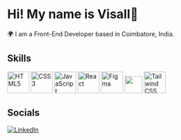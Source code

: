 # Hi! My name is Visall👋

🌍 I am a Front-End Developer based in Coimbatore, India.

## Skills
<div>
  <img src="https://cdn.jsdelivr.net/gh/devicons/devicon/icons/html5/html5-original.svg" alt="HTML5" width="50" />
  <img src="https://cdn.jsdelivr.net/gh/devicons/devicon/icons/css3/css3-original.svg" alt="CSS3" width="50" />
  <img src="https://cdn.jsdelivr.net/gh/devicons/devicon/icons/javascript/javascript-original.svg" alt="JavaScript" width="50" />
  <img src="https://cdn.jsdelivr.net/gh/devicons/devicon/icons/react/react-original.svg" alt="React" width="50" />
  <img src="https://cdn.jsdelivr.net/gh/devicons/devicon/icons/figma/figma-original.svg" alt="Figma" width="50" />
  <img src="https://cdn.jsdelivr.net/gh/devicons/devicon/icons/bootstrap/bootstrap-original.svg" width="40" height="40"/>
  <img src="https://upload.wikimedia.org/wikipedia/commons/d/d5/Tailwind_CSS_Logo.svg" alt="Tailwind CSS" width="50" />
</div>

## Socials
[![LinkedIn](https://img.shields.io/badge/LinkedIn-0A66C2?style=for-the-badge&logo=linkedin&logoColor=white)](https://www.linkedin.com/in/visall-ranganathan-215a5827b/)
